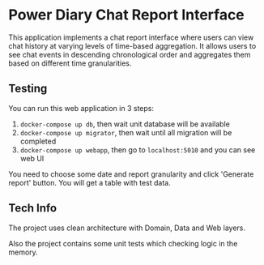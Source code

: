 # Power Diary Chat Report Interface

This application implements a chat report interface where users can view chat history at varying levels of time-based aggregation.
It allows users to see chat events in descending chronological order and aggregates them based on different time granularities.

## Testing

You can run this web application in 3 steps:
1. `docker-compose up db`, then wait unit database will be available
2. `docker-compose up migrator`, then wait until all migration will be completed
3. `docker-compose up webapp`, then go to `localhost:5010` and you can see web UI

You need to choose some date and report granularity and click 'Generate report' button. You will get a table with test data.

## Tech Info

The project uses clean architecture with Domain, Data and Web layers.

Also the project contains some unit tests which checking logic in the memory.
